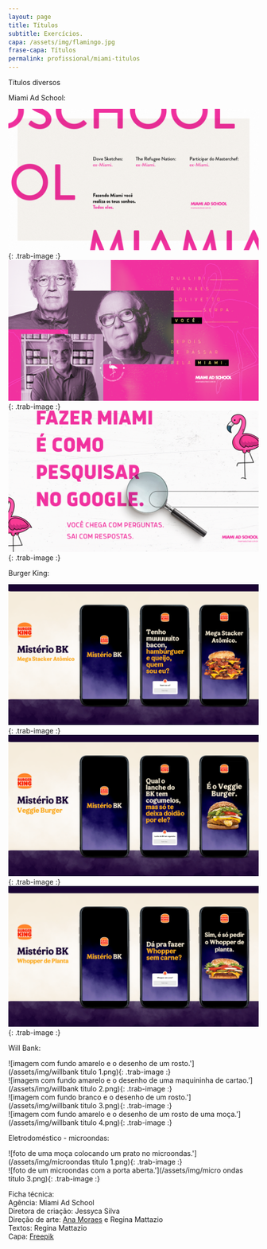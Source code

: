 ```yaml
---
layout: page
title: Títulos
subtitle: Exercícios.
capa: /assets/img/flamingo.jpg
frase-capa: Títulos
permalink: profissional/miami-titulos
---
```


Títulos diversos 

Miami Ad School:  

![imagem com fundo rosa claro e vários exemplos de conquistas de ex miamis.'](/assets/img/miami_titulo_1.png){: .trab-image :}  
![imagem com fundo rosa, fotos de Nizan Serpa e Olivetto.'](/assets/img/miami_titulo_2.png){: .trab-image :}  
![imagem com fundo de buscador do google.'](/assets/img/miami_titulo_3.png){: .trab-image :}  

Burger King:  

![sequencia de tres telas de celular com misterio bk mega stacker.'](/assets/img/bk_titulo_1.png){: .trab-image :}  
![sequencia de tres telas de celular com misterio bk veggie.'](/assets/img/bk_titulo_2.png){: .trab-image :}  
![sequencia de tres telas de celular com misterio bk whopper.'](/assets/img/bk_titulo_3.png){: .trab-image :}  

Will Bank:  

![imagem com fundo amarelo e o desenho de um rosto.'](/assets/img/willbank titulo 1.png){: .trab-image :}  
![imagem com fundo amarelo e o desenho de uma maquininha de cartao.'](/assets/img/willbank titulo 2.png){: .trab-image :}  
![imagem com fundo branco e o desenho de um rosto.'](/assets/img/willbank titulo 3.png){: .trab-image :}  
![imagem com fundo amarelo e o desenho de um rosto de uma moça.'](/assets/img/willbank titulo 4.png){: .trab-image :}  

Eletrodoméstico - microondas:  

![foto de uma moça colocando um prato no microondas.'](/assets/img/microondas titulo 1.png){: .trab-image :}  
![foto de um microondas com a porta aberta.'](/assets/img/micro ondas titulo 3.png){: .trab-image :}  

Ficha técnica:   
Agência: Miami Ad School   
Diretora de criação: Jessyca Silva  
Direção de arte: [Ana Moraes](https://anaflaviamoraes.com.br/) e Regina Mattazio  
Textos: Regina Mattazio  
Capa: [Freepik](https://br.freepik.com/fotos-vetores-gratis/aves)
